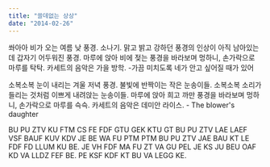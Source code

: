 ```yaml
---
title: "쓸데없는 상상"
date: "2014-02-26"
---
```


쏴아아 비가 오는 여름 낮 풍경. 소나기. 맑고 밝고 강하던 풍경의 인상이 아직 남아있는데 갑자기 어두워진 풍경. 마루에 앉아 비에 젖는 풍경을 바라보며 멍하니, 손가락으로 마루를 탁탁. 카세트의 음악은 가을 방학. -가끔 미치도록 네가 안고 싶어질 때가 있어

소복소복 눈이 내리는 겨울 저녁 풍경. 불빛에 반짝이는 작은 눈송이들. 소복소복 소리가 들리는 것처럼 이쁘게 내려앉는 눈송이들. 마루에 앉아 희고 까만 풍경을 바라보며 멍하니, 손가락으로 마루를 슥슥. 카세트의 음악은 데미안 라이스. - The blower's daughter

BU PU ZTV KU FTM CS FE FDF GTU GEK KTU GT BU PU ZTV LAE LAEF VSF BAUF KUV KDV JE BE WA FU PTM PTM BU PU ZTV JAE BAU KT LE FDF FD LLUM KU BE. JE VH FDF MA FU ZT VA GU PEL JE KS JU BEU OAF KD VA LLDZ FEF BE. PE KSF KDF KT BU VA LEGG KE.
